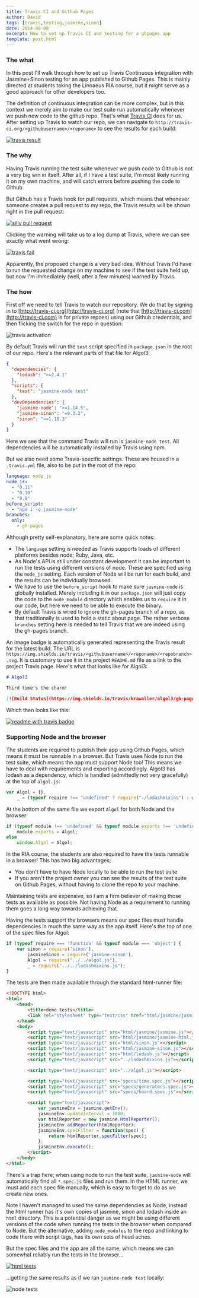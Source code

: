 ```yaml
---
title: Travis CI and Github Pages
author: David
tags: [travis,testing,jasmine,sinon]
date: 2014-08-08
excerpt: How to set up Travis CI and testing for a ghpages app
template: post.html
---
```


### The what

In this post I'll walk through how to set up Travis Continuous integration with Jasmine+Sinon testing for an app
published to Github Pages. This is mainly directed at students taking the Linnaeus RIA course, but it might serve as a good approach for other developers too.

The definition of continuous integration can be more complex, but in this context we merely aim to make our test suite run automatically whenever we push new code to the github repo. That's what [Travis CI](https://travis-ci.org/) does for us. After setting up Travis to watch our repo, we can navigate to `http://travis-ci.org/<githubusername>/<reponame>` to see the results for each build:

[![travis result](../../img/travisresults.png)](https://travis-ci.org/krawaller/algol3/builds)



### The why

Having Travis running the test suite whenever we push code to Github is not a very big win in itself. After all, if I have a test suite, I'm most likely running it on my own machine, and will catch errors before pushing the code to Github.

But Github has a Travis hook for pull requests, which means that whenever someone creates a pull request to my repo, the Travis results will be shown right in the pull request:

[![silly pull request](../../img/sillypullrequest.png)](https://github.com/krawaller/algol3/pull/1/files)

Clicking the warning will take us to a log dump at Travis, where we can see exactly what went wrong:

[![travis fail](../../img/travisfail.png)](https://travis-ci.org/krawaller/algol3/jobs/32018043)

Apparently, the proposed change is a very bad idea. Without Travis I'd have to run the requested change on my machine to see if the test suite held up, but now I'm immediately (well, after a few minutes) warned by Travis.


### The how

First off we need to tell Travis to watch our repository. We do that by signing in to [http://travis-ci.org](http://travis-ci.org) (note that [http://travis-ci.com](http://travis-ci.com) is for private repoes) using our Github credentials, and then flicking the switch for the repo in question:

![travis activation](../../img/travisflick.png)

By default Travis will run the `test` script specified in `package.json` in the root of our repo. Here's the relevant parts of that file for Algol3:

```json
{
  "dependencies": {
    "lodash": ">=2.4.1"
  },
  "scripts": {
    "test": "jasmine-node test"
  },
  "devDependencies": {
    "jasmine-node": ">=1.14.5",
    "jasmine-sinon": "=0.3.2",
    "sinon": ">=1.10.3"
  }
}

```

Here we see that the command Travis will run is `jasmine-node test`. All dependencies will be automatically installed by Travis using npm.

But we also need some Travis-specific settings. These are housed in a `.travis.yml` file, also to be put in the root of the repo:

```yaml
language: node_js
node_js:
  - "0.11"
  - "0.10"
  - "0.8"
before_script:
  - "npm i -g jasmine-node"
branches:
  only:
    - gh-pages
```

Although pretty self-explanatory, here are some quick notes:

*    The `language` setting is needed as Travis supports loads of different platforms besides node; Ruby, Java, etc.
*    As Node's API is still under constant development it can be important to run the tests using different versions of node. These are specified using the `node_js` setting. Each version of Node will be run for each build, and the results can be individually browsed.
*    We have to use the `before_script` hook to make sure `jasmine-node` is globally installed. Merely including it in our `package.json` will just copy the code to the `node_module` directory which enables us to `require` it in our code, but here we need to be able to execute the binary.
*    By default Travis is wired to ignore the gh-pages branch of a repo, as that traditionally is used to hold a static about page. The rather verbose `branches` setting here is needed to tell Travis that we are indeed using the gh-pages branch.

An image badge is automatically generated representing the Travis result for the latest build. The URL is `https://img.shields.io/travis/<githubusername>/<reponame>/<repobranch>.svg`. It is customary to use it in the project `README.md` file as a link to the project Travis page. Here's what that looks like for Algol3:

```markdown
# Algol3

Third time's the charm!

[![Build Status](https://img.shields.io/travis/krawaller/algol3/gh-pages.svg)](https://travis-ci.org/krawaller/algol3)
```

Which then looks like this:

[![readme with travis badge](../../img/readmewithtravisbadge.png)](https://github.com/krawaller/algol3/blob/gh-pages/README.md)

### Supporting Node and the browser

The students are required to publish their app using Github Pages, which means it must be runnable in a browser. But Travis uses Node to run the test suite, which means the app must support Node too! This means we have to deal with requirements and exporting accordingly. Algol3 has lodash as a dependency, which is handled (admittedly not very gracefully) at the top of `algol.js`:

```javascript
var Algol = {},
	_ = (typeof require !== "undefined" ? require("./lodashmixins") : window._);
```

At the bottom of the same file we export `Algol` for both Node and the browser:

```javascript
if (typeof module !== 'undefined' && typeof module.exports !== 'undefined')
    module.exports = Algol;
else
    window.Algol = Algol;
```

In the RIA course, the students are also required to have the tests runnable in a browser! This has two big advantages;

*    You don't have to have Node locally to be able to run the test suite
*    If you aren't the project owner you can see the results of the test suite on Github Pages, without having to clone the repo to your machine.

Maintaining tests are expensive, so I am a firm believer of making those tests as available as possible. Not having Node as a requirement to running them goes a long way towards achieving that.

Having the tests support the browsers means our spec files must handle dependencies in much the same way as the app itself. Here's the top of one of the spec files for Algol:

```javascript
if (typeof require === 'function' && typeof module === 'object') {
	var sinon = require('sinon'),
		jasmineSinon = require('jasmine-sinon'),
		Algol = require("../../algol.js"),
		_ = require("../../lodashmixins.js");
}
```

The tests are then made available through the standard html-runner file:

```html
<!DOCTYPE html>
<html>
	<head>
		<title>demo tests</title>
		<link rel="stylesheet" type="text/css" href="html/jasmine/jasmine.css">
	</head>
	<body>
		<script type="text/javascript" src="html/jasmine/jasmine.js"></script>
		<script type="text/javascript" src="html/jasmine/jasmine-html.js"></script>
		<script type="text/javascript" src="html/sinon.js"></script>
		<script type="text/javascript" src="html/jasmine-sinon.js"></script>
		<script type="text/javascript" src="html/lodash.js"></script>
		<script type="text/javascript" src="../lodashmixins.js"></script>

		<script type="text/javascript" src="../algol.js"></script>

		<script type="text/javascript" src="specs/time.spec.js"></script>
		<script type="text/javascript" src="specs/generators.spec.js"></script>
		<script type="text/javascript" src="specs/board.spec.js"></script>

		<script type="text/javascript">
			var jasmineEnv = jasmine.getEnv();
			jasmineEnv.updateInterval = 1000;
			var htmlReporter = new jasmine.HtmlReporter();
			jasmineEnv.addReporter(htmlReporter);
			jasmineEnv.specFilter = function(spec) {
				return htmlReporter.specFilter(spec);
			};
			jasmineEnv.execute();
		</script>
	</body>
</html>
```

There's a trap here; when using node to run the test suite, `jasmine-node` will automatically find all `*.spec.js` files and run them. In the HTML runner, we must add each spec file manually, which is easy to forget to do as we create new ones.

Note I haven't managed to used the same dependencies as Node, instead the html runner has it's own copies of jasmine, sinon and lodash inside an `html` directory. This is a potential danger as we might be using different versions of the code when running the tests in the browser when compared to Node. But the alternative, adding `node_modules` to the repo and linking to code there with script tags, has its own sets of head aches.

But the spec files and the app are all the same, which means we can somewhat reliably run the tests in the browser...

[![html tests](../../img/browsertestresults.png)](http://krawaller.github.io/algol3/test/suite.html)

...getting the same results as if we ran `jasmine-node test` locally:

![node tests](../../img/nodetests.png)
